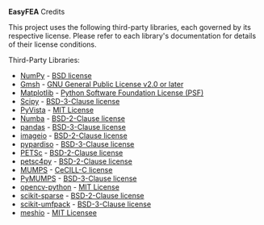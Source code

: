 **EasyFEA** Credits

This project uses the following third-party libraries, each governed by its respective license. Please refer to each library's documentation for details of their license conditions.

Third-Party Libraries:
- [NumPy](https://numpy.org/) - [BSD license](https://github.com/numpy/numpy/blob/main/LICENSE.txt)
- [Gmsh](https://gmsh.info/) - [GNU General Public License v2.0 or later](https://gmsh.info/LICENSE.txt)
- [Matplotlib](https://matplotlib.org/) - [Python Software Foundation License (PSF)](https://matplotlib.org/stable/users/project/license.html)
- [Scipy](https://scipy.org/) - [BSD-3-Clause license](https://github.com/scipy/scipy/blob/main/LICENSE.txt)
- [PyVista](https://docs.pyvista.org/version/stable/) - [MIT License](https://github.com/pyvista/pyvista/blob/main/LICENSE)
- [Numba](https://numba.pydata.org/) - [BSD-2-Clause license](https://github.com/numba/numba/blob/9ce83ef5c35d7f68a547bf2fd1266b9a88d3a00d/LICENSE)
- [pandas](https://pandas.pydata.org/) - [BSD-3-Clause license](https://github.com/pandas-dev/pandas/blob/main/LICENSE)
- [imageio](https://pypi.org/project/imageio/) - [BSD-2-Clause license](https://github.com/imageio/imageio/blob/master/LICENSE)
- [pypardiso](https://pypi.org/project/pypardiso/) - [BSD-3-Clause license](https://github.com/haasad/PyPardiso/blob/master/LICENSE.txt)
- [PETSc](https://petsc.org/release/) - [BSD-2-Clause license](https://gitlab.com/petsc/petsc/-/blob/main/LICENSE?ref_type=heads)
- [petsc4py](https://petsc.org/release/) - [BSD-2-Clause license](https://gitlab.com/petsc/petsc/-/blob/main/LICENSE?ref_type=heads)
- [MUMPS](https://mumps-solver.org/index.php) - [CeCILL-C license](https://github.com/cfwen/mumps/blob/master/LICENSE)
- [PyMUMPS](https://pypi.org/project/PyMUMPS/) - [BSD-3-Clause license](https://github.com/PyMumps/pymumps/blob/master/COPYING)
- [opencv-python](https://pypi.org/project/opencv-python/) - [MIT License](https://github.com/opencv/opencv-python/blob/4.x/LICENSE.txt)
- [scikit-sparse](https://pypi.org/project/scikit-sparse/) - [BSD-2-Clause license](https://github.com/scikit-sparse/scikit-sparse/blob/master/LICENSE.txt)
- [scikit-umfpack](https://pypi.org/project/scikit-umfpack/) - [BSD-3-Clause license](https://github.com/scikit-umfpack/scikit-umfpack/blob/master/LICENSE)
- [meshio](https://pypi.org/project/meshio/) - [MIT Licensee](https://github.com/nschloe/meshio/blob/main/LICENSE.txt)